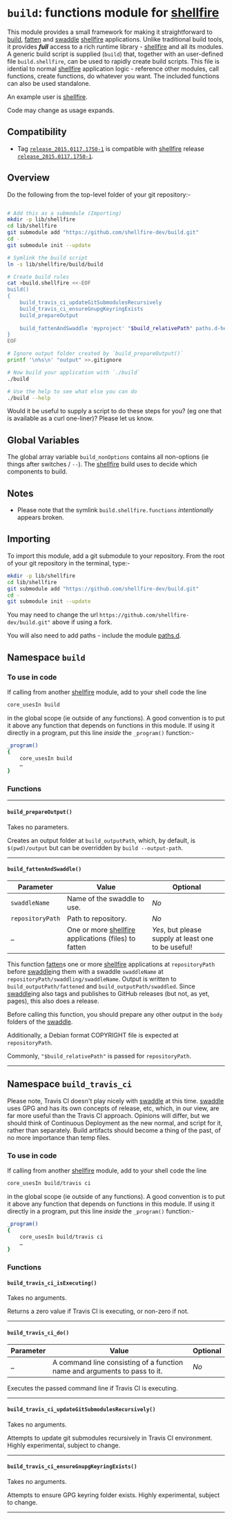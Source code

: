 # `build`: functions module for [shellfire]

This module provides a small framework for making it straightforward to [build], [fatten] and [swaddle] [shellfire] applications. Unlike traditional build tools, it provides ***full*** access to a rich runtime library - [shellfire] and all its modules. A generic build script is supplied (`build`) that, together with an user-defined file `build.shellfire`, can be used to rapidly create build scripts. This file is idential to normal [shellfire] application logic - reference other modules, call functions, create functions, do whatever you want. The included functions can also be used standalone.

An example user is [shellfire].

Code may change as usage expands.

## Compatibility

* Tag [`release_2015.0117.1750-1`](https://github.com/shellfire-dev/build/releases/tag/release_2015.0117.1750-1) is compatible with [shellfire] release [`release_2015.0117.1750-1`](https://github.com/shellfire-dev/shellfire/releases/tag/release_2015.0117.1750-1).

## Overview

Do the following from the top-level folder of your git repository:-

```bash

# Add this as a submodule (Importing)
mkdir -p lib/shellfire
cd lib/shellfire
git submodule add "https://github.com/shellfire-dev/build.git"
cd -
git submodule init --update

# Symlink the build script
ln -s lib/shellfire/build/build

# Create build rules
cat >build.shellfire <<-EOF
build()
{
	build_travis_ci_updateGitSubmodulesRecursively
	build_travis_ci_ensureGnupgKeyringExists
	build_prepareOutput
	
	build_fattenAndSwaddle 'myproject' "$build_relativePath" paths.d-helper
}
EOF

# Ignore output folder created by `build_prepareOutput()`
printf '\n%s\n' "output" >>.gitignore

# Now build your application with `./build`
./build

# Use the help to see what else you can do
./build --help
```

Would it be useful to supply a script to do these steps for you? (eg one that is available as a curl one-liner)? Please let us know.

## Global Variables

The global array variable `build_nonOptions` contains all non-options (ie things after switches / `--`). The [shellfire] build uses to decide which components to build.

## Notes

* Please note that the symlink `build.shellfire.functions` _intentionally_ appears broken.


## Importing

To import this module, add a git submodule to your repository. From the root of your git repository in the terminal, type:-
```bash
mkdir -p lib/shellfire
cd lib/shellfire
git submodule add "https://github.com/shellfire-dev/build.git"
cd -
git submodule init --update
```

You may need to change the url `https://github.com/shellfire-dev/build.git"` above if using a fork.

You will also need to add paths - include the module [paths.d].


## Namespace `build`

### To use in code

If calling from another [shellfire] module, add to your shell code the line
```bash
core_usesIn build
```
in the global scope (ie outside of any functions). A good convention is to put it above any function that depends on functions in this module. If using it directly in a program, put this line _inside_ the `_program()` function:-

```bash
_program()
{
	core_usesIn build
	…
}
```

### Functions

***
#### `build_prepareOutput()`
Takes no parameters.

Creates an output folder at `build_outputPath`, which, by default, is `$(pwd)/output` but can be overridden by `build --output-path`.

***
#### `build_fattenAndSwaddle()`
|Parameter|Value|Optional|
|---------|-----|--------|
|`swaddleName`|Name of the swaddle to use.|_No_|
|`repositoryPath`|Path to repository.|_No_|
|`…`|One or more [shellfire] applications (files) to fatten|_Yes_, but please supply at least one to be useful!|

This function [fatten]s one or more [shellfire] applications at `repositoryPath` before [swaddle]ing them with a swaddle `swaddleName` at `repositoryPath/swaddling/swaddleName`. Output is written to `build_outputPath/fattened` and `build_outputPath/swaddled`. Since [swaddle]ing also tags and publishes to GitHub releases (but not, as yet, pages), this also does a release.

Before calling this function, you should prepare any other output in the `body` folders of the [swaddle].

Additionally, a Debian format COPYRIGHT file is expected at `repositoryPath`.

Commonly, `"$build_relativePath"` is passed for `repositoryPath`.

***


## Namespace `build_travis_ci`

Please note, Travis CI doesn't play nicely with [swaddle] at this time. [swaddle] uses GPG and has its own concepts of release, etc, which, in our view, are far more useful than the Travis CI approach. Opinions will differ, but we should think of Continuous Deployment as the new normal, and script for it, rather than separately. Build artifacts should become a thing of the past, of no more importance than temp files.

### To use in code

If calling from another [shellfire] module, add to your shell code the line
```bash
core_usesIn build/travis ci
```
in the global scope (ie outside of any functions). A good convention is to put it above any function that depends on functions in this module. If using it directly in a program, put this line _inside_ the `_program()` function:-

```bash
_program()
{
	core_usesIn build/travis ci
	…
}
```

### Functions

#### `build_travis_ci_isExecuting()`
Takes no arguments.

Returns a zero value if Travis CI is executing, or non-zero if not.

***
#### `build_travis_ci_do()`
|Parameter|Value|Optional|
|---------|-----|--------|
|`…`|A command line consisting of a function name and arguments to pass to it.|_No_|

Executes the passed command line if Travis CI is executing.

***
#### `build_travis_ci_updateGitSubmodulesRecursively()`
Takes no arguments.

Attempts to update git submodules recursively in Travis CI environment. Highly experimental, subject to change.

***

#### `build_travis_ci_ensureGnupgKeyringExists()`
Takes no arguments.

Attempts to ensure GPG keyring folder exists. Highly experimental, subject to change.

***


[swaddle]: https://github.com/raphaelcohn/swaddle "Swaddle homepage"
[shellfire]: https://github.com/shellfire-dev "shellfire homepage"
[fatten]: https://github.com/shellfire-dev "fatten homepage"
[build]: https://github.com/shellfire-dev/core "shellfire build module homepage"
[core]: https://github.com/shellfire-dev/core "shellfire core module homepage"
[paths.d]: https://github.com/shellfire-dev/paths.d "paths.d shellfire module homepage"
